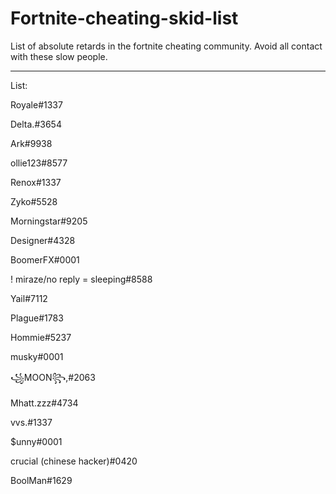 # Fortnite-cheating-skid-list
List of absolute retards in the fortnite cheating community. Avoid all contact with these slow people.

----------------------------------------
List:

Royale#1337

Delta.#3654

Ark#9938

ollie123#8577

Renox#1337

Zyko#5528

Morningstar#9205

Designer#4328

BoomerFX#0001

! miraze/no reply = sleeping#8588

Yail#7112

Plague#1783

Hommie#5237

musky#0001

꧁MOON꧂,#2063

Mhatt.zzz#4734

vvs.#1337

$unny#0001

crucial (chinese hacker)#0420

BoolMan#1629
